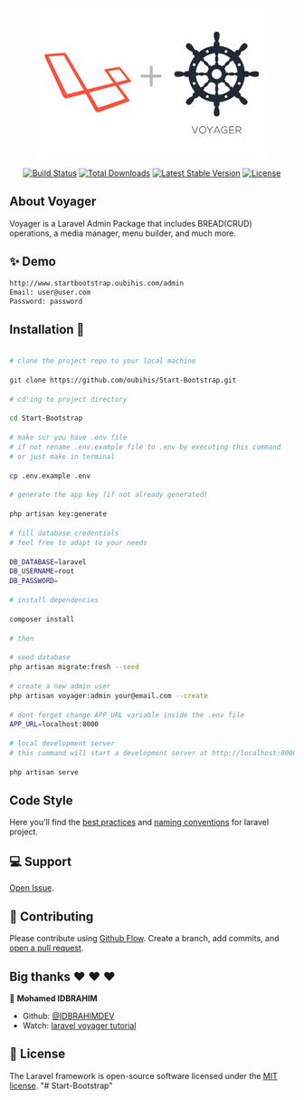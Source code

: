 <p align="center"><img src="logo_laravel_voyager.png" width="400"></p>

<p align="center">
<a href="https://travis-ci.org/laravel/framework"><img src="https://travis-ci.org/laravel/framework.svg" alt="Build Status"></a>
<a href="https://packagist.org/packages/laravel/framework"><img src="https://poser.pugx.org/laravel/framework/d/total.svg" alt="Total Downloads"></a>
<a href="https://packagist.org/packages/laravel/framework"><img src="https://poser.pugx.org/laravel/framework/v/stable.svg" alt="Latest Stable Version"></a>
<a href="https://packagist.org/packages/laravel/framework"><img src="https://poser.pugx.org/laravel/framework/license.svg" alt="License"></a>
</p>

## About Voyager

Voyager is a Laravel Admin Package that includes BREAD(CRUD) operations, a media manager, menu builder, and much more.

## ✨ Demo

```
http://www.startbootstrap.oubihis.com/admin
Email: user@user.com
Password: password

```

## Installation 🚀


```sh

# clone the project repo to your local machine

git clone https://github.com/oubihis/Start-Bootstrap.git

# cd'ing to project directory

cd Start-Bootstrap

# make sur you have .env file
# if not rename .env.example file to .env by executing this command
# or just make in terminal

cp .env.example .env

# generate the app key (if not already generated)

php artisan key:generate

# fill database credentials
# feel free to adapt to your needs

DB_DATABASE=laravel
DB_USERNAME=root
DB_PASSWORD=

# install dependencies

composer install

# then

# seed database
php artisan migrate:fresh --seed

# create a new admin user
php artisan voyager:admin your@email.com --create

# dont forget change APP_URL variable inside the .env file
APP_URL=localhost:8000

# local development server
# this command will start a development server at http://localhost:8000:

php artisan serve

```
## Code Style

Here you'll find the [best practices](https://github.com/alexeymezenin/laravel-best-practices) and [naming conventions](https://github.com/alexeymezenin/laravel-best-practices#follow-laravel-naming-conventions) for laravel project.

## 💻 Support

[Open Issue](https://github.com/oubihis/Start-Bootstrap/issues/new).

## 🤝 Contributing

Please contribute using [Github Flow](https://guides.github.com/introduction/flow/). Create a branch, add commits, and [open a pull request](https://github.com/oubihis/Start-Bootstrap/compare/).

## Big thanks ❤️ ❤️ ❤️
👤 **Mohamed IDBRAHIM**
- Github: [@IDBRAHIMDEV](https://github.com/IDBRAHIMDEV)
- Watch: [laravel voyager tutorial](https://www.youtube.com/watch?v=WXcYhYqoAog&list=PLNAMnK22kwLZNP9Nqrgr-3vklMuLnDIth)


## 📝 License

The Laravel framework is open-source software licensed under the [MIT license](https://opensource.org/licenses/MIT).
"# Start-Bootstrap" 

